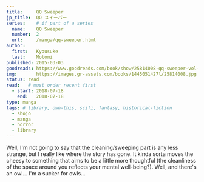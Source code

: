 ```yaml
---
title:     QQ Sweeper
jp_title:  QQ スイーパー
series:    # if part of a series
  name:    QQ Sweeper
  number:  2
  url:     /manga/qq-sweeper.html
author: 
  first:   Kyousuke 
  last:    Motomi
published: 2015-03-03 
goodreads: https://www.goodreads.com/book/show/25814008-qq-sweeper-vol-2
img:       https://images.gr-assets.com/books/1445051427l/25814008.jpg
status: read
read:   # must order recent first
  - start: 2018-07-18  
    end:   2018-07-18 
type: manga
tags: # library, own-this, scifi, fantasy, historical-fiction
  - shojo
  - manga
  - horror
  - library
---
```


Well, I'm not going to say that the cleaning/sweeping part is any less strange, but I really like where the story has gone. It kinda sorta moves the cheesy to something that aims to be a little more thoughtful (the cleanliness of the space around you reflects your mental well-being?).  Well, and there's an owl... I'm a sucker for owls... 

